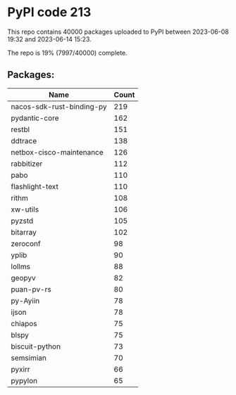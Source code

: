 # PyPI code 213

This repo contains 40000 packages uploaded to PyPI between 
2023-06-08 19:32 and 2023-06-14 15:23.

The repo is 19% (7997/40000) complete.

## Packages:

| Name  | Count |
| ----- | ----- |
| nacos-sdk-rust-binding-py | 219 |
| pydantic-core | 162 |
| restbl | 151 |
| ddtrace | 138 |
| netbox-cisco-maintenance | 126 |
| rabbitizer | 112 |
| pabo | 110 |
| flashlight-text | 110 |
| rithm | 108 |
| xw-utils | 106 |
| pyzstd | 105 |
| bitarray | 102 |
| zeroconf | 98 |
| yplib | 90 |
| lollms | 88 |
| geopyv | 82 |
| puan-pv-rs | 80 |
| py-Ayiin | 78 |
| ijson | 78 |
| chiapos | 75 |
| blspy | 75 |
| biscuit-python | 73 |
| semsimian | 70 |
| pyxirr | 66 |
| pypylon | 65 |


